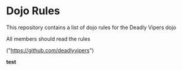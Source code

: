 Dojo Rules
==========

This repository contains a list of dojo rules for the Deadly Vipers dojo


All members should read the rules

("https://github.com/deadlyvipers")

**test**
